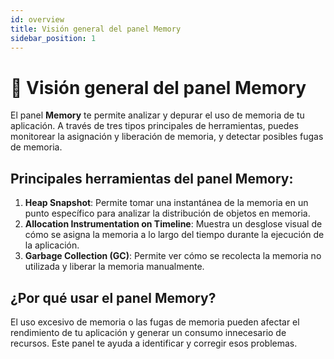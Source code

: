 ```yaml
---
id: overview
title: Visión general del panel Memory
sidebar_position: 1
---
```


# 🧠 Visión general del panel Memory

El panel **Memory** te permite analizar y depurar el uso de memoria de tu aplicación. A través de tres tipos principales de herramientas, puedes monitorear la asignación y liberación de memoria, y detectar posibles fugas de memoria.

## Principales herramientas del panel Memory:

1. **Heap Snapshot**: Permite tomar una instantánea de la memoria en un punto específico para analizar la distribución de objetos en memoria.
2. **Allocation Instrumentation on Timeline**: Muestra un desglose visual de cómo se asigna la memoria a lo largo del tiempo durante la ejecución de la aplicación.
3. **Garbage Collection (GC)**: Permite ver cómo se recolecta la memoria no utilizada y liberar la memoria manualmente.

## ¿Por qué usar el panel Memory?

El uso excesivo de memoria o las fugas de memoria pueden afectar el rendimiento de tu aplicación y generar un consumo innecesario de recursos. Este panel te ayuda a identificar y corregir esos problemas.
